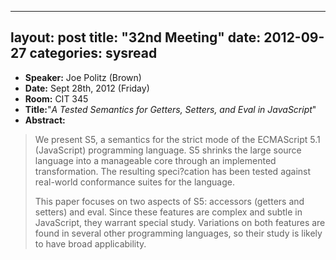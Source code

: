 
---
layout: post
title: "32nd Meeting"
date: 2012-09-27
categories: sysread
---

<ul>
	<li><strong>Speaker:</strong> Joe Politz (Brown)</li>
	<li><strong>Date:</strong> Sept 28th, 2012 (Friday)</li>
	<li><strong>Room:</strong> CIT 345</li>
	<li><strong>Title:</strong>"<em>A Tested Semantics for Getters, Setters, and Eval in JavaScript</em>"</li>
	<li><strong>Abstract:</strong></li>
</ul>
<blockquote>We present S5, a semantics for the strict mode of the ECMAScript 5.1 (JavaScript) programming language. S5 shrinks the large source language into a manageable core through an implemented transformation. The resulting speci?cation has been tested against real-world conformance suites for the language.

This paper focuses on two aspects of S5: accessors (getters and setters) and eval. Since these features are complex and subtle in JavaScript, they warrant special study. Variations on both features are found in several other programming languages, so their study is likely to have broad applicability.</blockquote>
